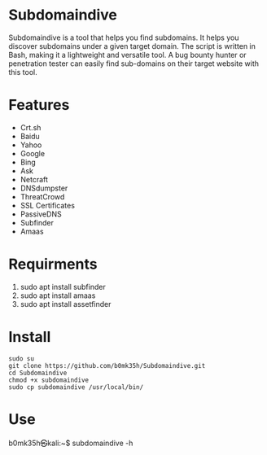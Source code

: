# Subdomaindive
Subdomaindive is a tool that helps you find subdomains. It helps you discover subdomains under a given target domain. The script is written in Bash, making it a lightweight and versatile tool. A bug bounty hunter or penetration tester can easily find sub-domains on their target website with this tool.

# Features 
*  Crt.sh
*  Baidu
*  Yahoo
*  Google
*  Bing
*  Ask
*  Netcraft
*  DNSdumpster
*  ThreatCrowd
*  SSL Certificates
*  PassiveDNS
*  Subfinder
*  Amaas


# Requirments 
1. sudo apt install subfinder
2. sudo apt install amaas
3. sudo apt install assetfinder

# Install

```
sudo su
git clone https://github.com/b0mk35h/Subdomaindive.git
cd Subdomaindive
chmod +x subdomaindive
sudo cp subdomaindive /usr/local/bin/
```

# Use 
b0mk35h㉿kali:~$ subdomaindive -h

